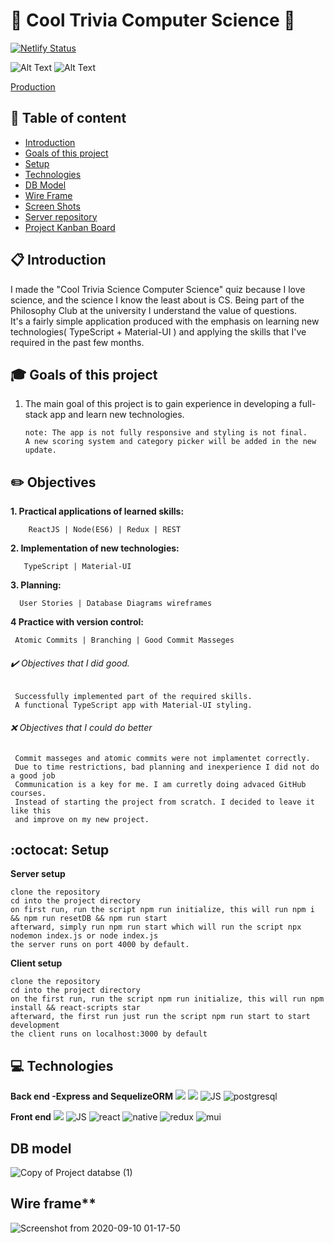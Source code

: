 # :rocket: Cool Trivia Computer Science :satellite:

[![Netlify Status](https://api.netlify.com/api/v1/badges/b942ebe7-0e49-47c5-b84c-59aa49768789/deploy-status)](https://app.netlify.com/sites/cool-trivia-quizer/deploys)
 
![Alt Text](https://media.giphy.com/media/5uIBpDiQMC9uGPpfZF/giphy.gif)
![Alt Text](https://media.giphy.com/media/XnFF3zH1WhqtISj9NS/giphy.gif)

[Production](https://cool-trivia-quizer.netlify.app/)

## :pushpin: Table of content
- [Introduction](#Introduction)
- [Goals of this project](#Goals-of-this-project)
- [Setup](#Setup)
- [Technologies](#Technologies)
- [DB Model](#DB-model)
- [Wire Frame](#Wire-frame)
- [Screen Shots](#Screen-shots)
- [Server repository](https://github.com/mayallzObject/cool-trivia-back)
- [Project Kanban Board](https://github.com/mayallzObject/cool-trivia-front/projects/1)


## :clipboard: Introduction

   I made the "Cool Trivia Science Computer Science" quiz because I love science, 
 and the science I know the least about is CS.
 Being part of the Philosophy Club at the university I understand the value of questions.  
 It's a fairly simple application produced with the emphasis on 
 learning new technologies( TypeScript + Material-UI ) 
 and applying the skills that I've required in the past few months.
  
## :mortar_board: Goals of this project

 1. The main goal of this project is to gain experience in developing a full-stack app and learn new technologies.

        note: The app is not fully responsive and styling is not final. 
        A new scoring system and category picker will be added in the new update.

##  :pencil2: Objectives 
   **1. Practical applications of learned skills:** 
   
        ReactJS | Node(ES6) | Redux | REST  
   
   **2. Implementation of new technologies:**
           
       TypeScript | Material-UI
   
   **3. Planning:** 
          
      User Stories | Database Diagrams wireframes
   
   **4 Practice with version control:** 
           
     Atomic Commits | Branching | Good Commit Masseges  
  
  
###### :heavy_check_mark: Objectives that I did good. 
     
     Successfully implemented part of the required skills.
     A functional TypeScript app with Material-UI styling.
   
   
###### :x: Objectives that I could do better 
     
     Commit masseges and atomic commits were not implamentet correctly.
     Due to time restrictions, bad planning and inexperience I did not do a good job
     Communication is a key for me. I am curretly doing advaced GitHub courses.
     Instead of starting the project from scratch. I decided to leave it like this
     and improve on my new project. 

## :octocat: Setup
**Server setup**
    
    clone the repository
    cd into the project directory
    on first run, run the script npm run initialize, this will run npm i && npm run resetDB && npm run start
    afterward, simply run npm run start which will run the script npx nodemon index.js or node index.js
    the server runs on port 4000 by default.


**Client setup**

    clone the repository
    cd into the project directory
    on the first run, run the script npm run initialize, this will run npm install && react-scripts star
    afterward, the first run just run the script npm run start to start development
    the client runs on localhost:3000 by default


## :computer:  Technologies

**Back end -Express and SequelizeORM**
  <img            
           src="https://img.icons8.com/nolan/96/api-settings.png"
          />
                  <img 
                    src="https://img.icons8.com/color/96/000000/nodejs.png"
                  />
                  <img
                    src="https://img.icons8.com/color/48/000000/javascript.png"
                    alt="JS"
                  />
                  <img src="https://img.icons8.com/color/48/000000/postgreesql.png"
                  alt="postgresql"
                  />


**Front end**
 <img 
           src="https://img.icons8.com/color/48/000000/nodejs.png"
          />
                  <img
                    src="https://img.icons8.com/color/48/000000/javascript.png"
                    alt="JS"
                  />
                  <img
                    src="https://img.icons8.com/color/48/000000/typescript.png"
                    alt="react"
                  />
                  <img
                    src="https://img.icons8.com/nolan/48/react-native.png"
                    alt="native"
                  />
                  <img
                    src="https://img.icons8.com/color/48/000000/redux.png"
                    alt="redux"
                  />
                  <img
                    src="https://img.icons8.com/color/48/000000/material-ui.png"
                    alt="mui"
                  />
                  
## DB model                  
![Copy of Project databse  (1)](https://user-images.githubusercontent.com/66206483/92661749-934a7700-f2fd-11ea-8a86-2d8be33fe21b.png)

## Wire frame** 
![Screenshot from 2020-09-10 01-17-50](https://user-images.githubusercontent.com/66206483/92664147-816bd280-f303-11ea-82bb-0b90c98ebaa3.png)
             
                  





